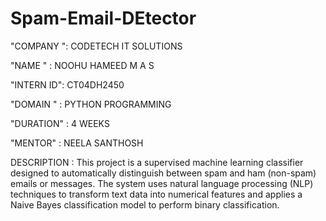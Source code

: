 # Spam-Email-DEtector
"COMPANY ": CODETECH IT SOLUTIONS

"NAME " : NOOHU HAMEED M A  S

"INTERN ID": CT04DH2450

"DOMAIN " : PYTHON PROGRAMMING

"DURATION" : 4 WEEKS

"MENTOR" : NEELA SANTHOSH

DESCRIPTION : This project is a supervised machine learning classifier designed to automatically distinguish between spam and ham (non-spam) emails or messages. The system uses natural language processing (NLP) techniques to transform text data into numerical features and applies a Naive Bayes classification model to perform binary classification.

